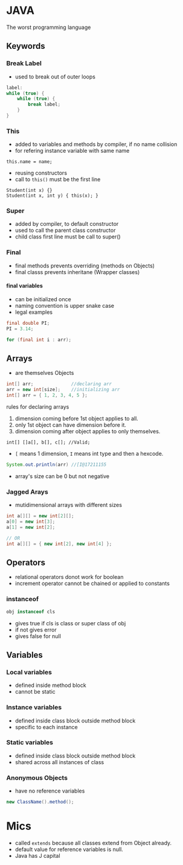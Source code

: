 # JAVA

The worst programming language

## Keywords

### Break Label

- used to break out of outer loops

```java
label:
while (true) {
    while (true) {
        break label;
    }
}
```

### This

- added to variables and methods by compiler, if no name collision
- for refering instance variable with same name

```
this.name = name;
```

- reusing constructors
- call to `this()` must be the first line

```
Student(int x) {}
Student(int x, int y) { this(x); }
```

### Super

- added by compiler, to default constructor
- used to call the parent class constructor
- child class first line must be call to super()

### Final

- final methods prevents overriding (methods on Objects)
- final classs prevents inheritane (Wrapper classes)

#### final variables 

- can be initialized once
- naming convention is upper snake case
- legal examples

```java
final double PI;
PI = 3.14;

for (final int i : arr);
```

## Arrays

- are themselves Objects

```java
int[] arr;              //declaring arr
arr = new int[size];    //initializing arr
int[] arr = { 1, 2, 3, 4, 5 };
```

rules for declaring arrays

1. dimension coming before 1st object applies to all.
1. only 1st object can have dimension before it.
1. dimension coming after object applies to only themselves.

```
int[] []a[], b[], c[]; //Valid;
```

- `[` means 1 dimension, `I` means int type and then a hexcode.

```java
System.out.println(arr) //[I@17211155
```

- array's size can be 0 but not negative

### Jagged Arays

- mutidimensional arrays with different sizes

```java
int a[][] = new int[2][];
a[0] = new int[3];
a[1] = new int[2];

// OR
int a[][] = { new int[2], new int[4] };
```

## Operators

- relational operators donot work for boolean
- increment operator cannot be chained or applied to constants

### instanceof

```java
obj instanceof cls
```

- gives true if cls is class or super class of obj
- if not gives error
- gives false for null

## Variables

### Local variables

- defined inside method block
- cannot be static

### Instance variables

- defined inside class block outside method block
- specific to each instance

### Static variables

- defined inside class block outside method block
- shared across all instances of class

### Anonymous Objects

- have no reference variables

```java
new ClassName().method();
```

# Mics

- called `extends` because all classes extend from Object already. 
- default value for reference variables is null.
- Java has J capital
